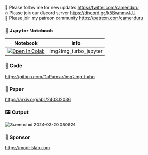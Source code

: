 🐣 Please follow me for new updates https://twitter.com/camenduru <br />
🔥 Please join our discord server https://discord.gg/k5BwmmvJJU <br />
🥳 Please join my patreon community https://patreon.com/camenduru <br />

### 🍊 Jupyter Notebook

| Notebook | Info
| --- | --- |
[![Open In Colab](https://colab.research.google.com/assets/colab-badge.svg)](https://colab.research.google.com/github/camenduru/img2img-turbo-jupyter/blob/main/img2img_turbo_jupyter.ipynb) | img2img_turbo_jupyter

### 🧬 Code
https://github.com/GaParmar/img2img-turbo

### 📄 Paper
https://arxiv.org/abs/2403.12036

### 🖼 Output
![Screenshot 2024-03-20 080926](https://github.com/camenduru/img2img-turbo-jupyter/assets/54370274/c09888f1-b0e3-4b5d-b841-93d14d443794)

### 🏢 Sponsor
https://modelslab.com
